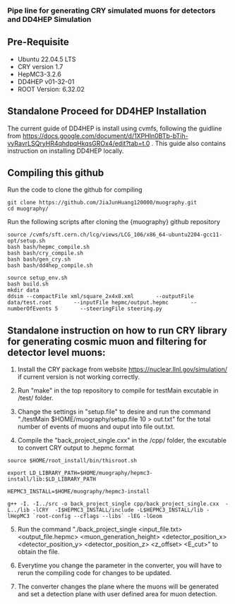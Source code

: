 ### Pipe line for generating CRY simulated muons for detectors and DD4HEP Simulation

## Pre-Requisite
- Ubuntu 22.04.5 LTS
- CRY version 1.7
- HepMC3-3.2.6
- DD4HEP v01-32-01
- ROOT Version: 6.32.02

## Standalone Proceed for DD4HEP Installation
The current guide of DD4HEP is install using cvmfs, following the guidline from https://docs.google.com/document/d/1XPHIn0BTb-bTih-vyRavrLSQryHR4qhdpqHkqsGROx4/edit?tab=t.0 . This guide also contains instruction on installing DD4HEP locally.

## Compiling this github
Run the code to clone the github for compiling
``` 
git clone https://github.com/JiaJunHuang120000/muography.git
cd muography/
```

Run the following scripts after cloning the {muography} github repository

```
source /cvmfs/sft.cern.ch/lcg/views/LCG_106/x86_64-ubuntu2204-gcc11-opt/setup.sh
bash bash/hepmc_compile.sh
bash bash/cry_compile.sh
bash bash/gen_cry.sh
bash bash/dd4hep_compile.sh

source setup_env.sh
bash build.sh
mkdir data
ddsim --compactFile xml/square_2x4x8.xml       --outputFile data/test.root       --inputFile hepmc/output.hepmc       --numberOfEvents 5       --steeringFile steering.py
```


## Standalone instruction on how to run CRY library for generating cosmic muon and filtering for detector level muons:

1. Install the CRY package from website https://nuclear.llnl.gov/simulation/ if current version is not working correctly.

2. Run "make" in the top repository to compile for testMain excutable in /test/ folder.

3. Change the settings in "setup.file" to desire and run the command "./testMain $HOME/muography/setup.file 10 > out.txt" for the total number of events of muons and ouput into file out.txt.

4. Compile the "back_project_single.cxx" in the /cpp/ folder, the excutable to convert CRY output to .hepmc format

```source $HOME/root_install/bin/thisroot.sh```

```export LD_LIBRARY_PATH=$HOME/muography/hepmc3-install/lib:$LD_LIBRARY_PATH```

```HEPMC3_INSTALL=$HOME/muography/hepmc3-install```

```g++ -I. -I../src -o back_project_single cpp/back_project_single.cxx  -L../lib -lCRY  -I$HEPMC3_INSTALL/include -L$HEPMC3_INSTALL/lib -lHepMC3 `root-config --cflags --libs` -lEG -lGeom```

5. Run the command "./back_project_single <input_file.txt> <output_file.hepmc> <muon_generation_height> <detector_position_x> <detector_position_y> <detector_position_z> <z_offset> <E_cut>" to obtain the file.

6. Everytime you change the parameter in the converter, you will have to rerun the compiling code for changes to be updated.

7. The converter changes the plane where the muons will be generated and set a detection plane with user defined area for muon detection.
